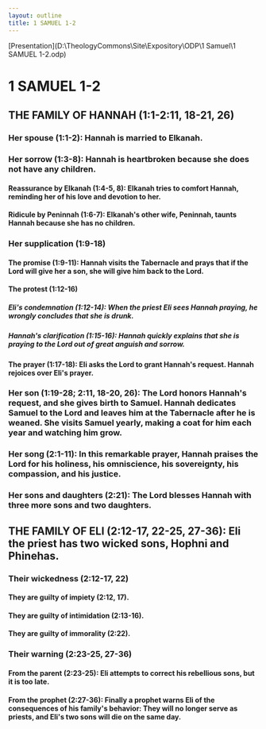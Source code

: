 ```yaml
---
layout: outline
title: 1 SAMUEL 1-2
---
```

[Presentation](D:\TheologyCommons\Site\Expository\ODP\1 Samuel\1 SAMUEL 1-2.odp)
# 1 SAMUEL 1-2 
## THE FAMILY OF HANNAH (1:1-2:11, 18-21, 26) 
###  Her spouse (1:1-2): Hannah is married to Elkanah. 
###  Her sorrow (1:3-8): Hannah is heartbroken because she does not have any children. 
####  Reassurance by Elkanah (1:4-5, 8): Elkanah tries to comfort Hannah, reminding her of his love and devotion to her. 
####  Ridicule by Peninnah (1:6-7): Elkanah\'s other wife, Peninnah, taunts Hannah because she has no children. 
###  Her supplication (1:9-18) 
####  The promise (1:9-11): Hannah visits the Tabernacle and prays that if the Lord will give her a son, she will give him back to the Lord. 
####  The protest (1:12-16) 
#####  Eli\'s condemnation (1:12-14): When the priest Eli sees Hannah praying, he wrongly concludes that she is drunk. 
#####  Hannah\'s clarification (1:15-16): Hannah quickly explains that she is praying to the Lord out of great anguish and sorrow. 
####  The prayer (1:17-18): Eli asks the Lord to grant Hannah\'s request. Hannah rejoices over Eli\'s prayer. 
###  Her son (1:19-28; 2:11, 18-20, 26): The Lord honors Hannah\'s request, and she gives birth to Samuel. Hannah dedicates Samuel to the Lord and leaves him at the Tabernacle after he is weaned. She visits Samuel yearly, making a coat for him each year and watching him grow. 
###  Her song (2:1-11): In this remarkable prayer, Hannah praises the Lord for his holiness, his omniscience, his sovereignty, his compassion, and his justice. 
###  Her sons and daughters (2:21): The Lord blesses Hannah with three more sons and two daughters. 
## THE FAMILY OF ELI (2:12-17, 22-25, 27-36): Eli the priest has two wicked sons, Hophni and Phinehas. 
###  Their wickedness (2:12-17, 22) 
####  They are guilty of impiety (2:12, 17). 
####  They are guilty of intimidation (2:13-16). 
####  They are guilty of immorality (2:22). 
###  Their warning (2:23-25, 27-36) 
####  From the parent (2:23-25): Eli attempts to correct his rebellious sons, but it is too late. 
####  From the prophet (2:27-36): Finally a prophet warns Eli of the consequences of his family\'s behavior: They will no longer serve as priests, and Eli\'s two sons will die on the same day. 
